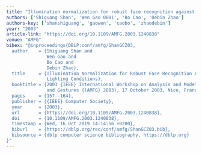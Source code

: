 ```yaml
---
title: "Illumination normalization for robust face recognition against varying lighting conditions"
authors: ['Shiguang Shan', 'Wen Gao 0001', 'Bo Cao', 'Debin Zhao']
authors-key: ['shanshiguang', 'gaowen', 'caobo', 'zhaodebin']
year: "2003"
article-link: "https://doi.org/10.1109/AMFG.2003.1240838"
venue: "AMFG"
bibex: "@inproceedings{DBLP:conf/amfg/ShanGCZ03,
  author    = {Shiguang Shan and
               Wen Gao and
               Bo Cao and
               Debin Zhao},
  title     = {Illumination Normalization for Robust Face Recognition Against Varying
               Lighting Conditions},
  booktitle = {2003 {IEEE} International Workshop on Analysis and Modeling of Faces
               and Gestures {(AMFG} 2003), 17 October 2003, Nice, France, Proceedings},
  pages     = {157--164},
  publisher = {{IEEE} Computer Society},
  year      = {2003},
  url       = {https://doi.org/10.1109/AMFG.2003.1240838},
  doi       = {10.1109/AMFG.2003.1240838},
  timestamp = {Wed, 16 Oct 2019 14:14:56 +0200},
  biburl    = {https://dblp.org/rec/conf/amfg/ShanGCZ03.bib},
  bibsource = {dblp computer science bibliography, https://dblp.org}
}"
---
```

